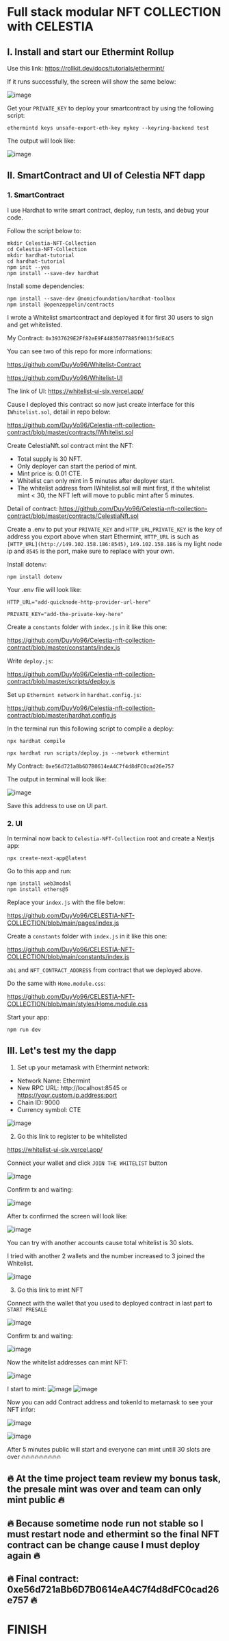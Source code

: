 # Full stack modular NFT COLLECTION with CELESTIA

## I. Install and start our Ethermint Rollup
  Use this link:  https://rollkit.dev/docs/tutorials/ethermint/
  
  If it runs successfully, the screen will show the same below:
  
  ![image](https://user-images.githubusercontent.com/85976363/233321518-9ab1d4a3-033c-4f78-861a-16e1b9fa44d8.png)
  
  Get your ```PRIVATE_KEY``` to deploy your smartcontract by using the following script:
  
  ```
  ethermintd keys unsafe-export-eth-key mykey --keyring-backend test
  ```
  
  The output will look like:
  
  ![image](https://user-images.githubusercontent.com/85976363/233338547-4d89d42a-d8d3-4d10-9849-0be01f131c72.png)

## II. SmartContract and UI of Celestia NFT dapp
### 1. SmartContract
I use Hardhat to write smart contract, deploy, run tests, and debug your code.

Follow the script below to:
  ```
  mkdir Celestia-NFT-Collection
  cd Celestia-NFT-Collection
  mkdir hardhat-tutorial
  cd hardhat-tutorial
  npm init --yes
  npm install --save-dev hardhat
  ```
Install some dependencies:
  ```
npm install --save-dev @nomicfoundation/hardhat-toolbox
npm install @openzeppelin/contracts
  ```
 I wrote a Whitelist smartcontract and deployed it for first 30 users to sign and get whitelisted.
 
My Contract: ```0x3937629E2Ff82eE9F44835077885f9013f5dE4C5 ```
 
 You can see two of this repo for more informations:
 
 https://github.com/DuyVo96/Whitelist-Contract
 
https://github.com/DuyVo96/Whitelist-UI
 
 The link of UI: https://whitelist-ui-six.vercel.app/
 
 Cause I deployed this contract so now just create interface for this ```IWhitelist.sol```, detail in repo below:
 
 https://github.com/DuyVo96/Celestia-nft-collection-contract/blob/master/contracts/IWhitelist.sol
 
 Create CelestiaNft.sol contract mint the NFT:
  - Total supply is 30 NFT.
  - Only deployer can start the period of mint.
  - Mint price is: 0.01 CTE.
  - Whitelist can only mint in 5 minutes after deployer start.
  - The whitelist address from IWhitelist.sol will mint first, if the whitelist mint < 30, the NFT left will move to public mint after 5 minutes.
 
 Detail of contract:
 https://github.com/DuyVo96/Celestia-nft-collection-contract/blob/master/contracts/CelestiaNft.sol
 
 Create a .env to put your ```PRIVATE_KEY``` and ```HTTP_URL```,```PRIVATE_KEY``` is the key of address you export above when start Ethermint, ```HTTP_URL``` is such as ```[HTTP_URL](http://149.102.158.186:8545)```, ```149.102.158.186``` is my light node ip and ```8545``` is the port, make sure to replace with your own.
 
 Install dotenv:
 
   ```
npm install dotenv
  ```
 Your .env file will look like:
 
  
  ```
HTTP_URL="add-quicknode-http-provider-url-here"

PRIVATE_KEY="add-the-private-key-here"
  ```
  
 Create a ```constants``` folder with ```index.js``` in it like this one:
 
 https://github.com/DuyVo96/Celestia-nft-collection-contract/blob/master/constants/index.js
 
 Write ```deploy.js```:
 
 https://github.com/DuyVo96/Celestia-nft-collection-contract/blob/master/scripts/deploy.js
 
 Set up ```Ethermint network``` in ```hardhat.config.js```:
 
 https://github.com/DuyVo96/Celestia-nft-collection-contract/blob/master/hardhat.config.js
 
 In the terminal run this following script to compile a deploy:
 
  ```
npx hardhat compile

npx hardhat run scripts/deploy.js --network ethermint
  ```
 
  My Contract: ```0xe56d721aBb6D7B0614eA4C7f4d8dFC0cad26e757 ```
   
 The output in terminal will look like:
 
![image](https://user-images.githubusercontent.com/85976363/234471406-9b392d10-5731-492d-b293-91715282be57.png)

 
 Save this address to use on UI part.

 ### 2. UI
 In terminal now back to ```Celestia-NFT-Collection``` root and create a Nextjs app:
 
  ```
npx create-next-app@latest
  ```
  
  Go to this app and run:
  
  ```
npm install web3modal
npm install ethers@5
  ```
  
  Replace your ```index.js``` with the file below:
  
  https://github.com/DuyVo96/CELESTIA-NFT-COLLECTION/blob/main/pages/index.js
  
  
   Create a ```constants``` folder with ```index.js``` in it like this one:
  
  https://github.com/DuyVo96/CELESTIA-NFT-COLLECTION/blob/main/constants/index.js
  
  ```abi``` and ```NFT_CONTRACT_ADDRESS```  from contract that we deployed above.
  
 
 Do the same with ```Home.module.css```:
 
 https://github.com/DuyVo96/CELESTIA-NFT-COLLECTION/blob/main/styles/Home.module.css
 
 Start your app:

  ```
npm run dev
  ```
 ## III. Let's test my the dapp
 1. Set up your metamask with Ethermint network:
 
 - Network Name: Ethermint
 - New RPC URL: http://localhost:8545 or https://your.custom.ip.address:port
 - Chain ID: 9000
 - Currency symbol: CTE
 
 ![image](https://user-images.githubusercontent.com/85976363/233341527-f6ebeb39-a582-486d-8c1b-ff8fccfc216f.png)

 
 2. Go this link to register to be whitelisted
 
 https://whitelist-ui-six.vercel.app/
 
 Connect your wallet and click ```JOIN THE WHITELIST``` button
 
 ![image](https://user-images.githubusercontent.com/85976363/233341655-dca78402-fc30-4334-9d5d-62ac77c5aef6.png)

 Confirm tx and waiting:
 
 ![image](https://user-images.githubusercontent.com/85976363/233341798-13ea3304-5ff5-4177-80ca-f616e6d86216.png)
 
 After tx confirmed the screen will look like:
 
 ![image](https://user-images.githubusercontent.com/85976363/233341942-18054ee6-2ee3-45b9-b767-621883c74930.png)

You can try with another accounts cause total whitelist is 30 slots.

I tried with another 2 wallets and the number increased to 3 joined the Whitelist.

![image](https://user-images.githubusercontent.com/85976363/233342630-d6ec6e02-25ff-4019-85b7-abc83dcb9d27.png)

 3. Go this link to mint NFT
 
 Connect with the wallet that you used to deployed contract in last part to ```START PRESALE```
 
 ![image](https://user-images.githubusercontent.com/85976363/233349469-3fc78aa7-fbc0-4594-87f3-42dd3afb67dd.png)

Confirm tx and waiting:

![image](https://user-images.githubusercontent.com/85976363/233349585-5fe141b2-55cc-4c08-8486-56f47044cbbe.png)

Now the whitelist addresses can mint NFT:

![image](https://user-images.githubusercontent.com/85976363/233349696-9e6d7ac5-f8ba-4700-a460-3f6620299c10.png)

I start to mint:
![image](https://user-images.githubusercontent.com/85976363/233349766-414e7a81-56f9-4ff6-87f5-38cd1a4ca5ae.png)
![image](https://user-images.githubusercontent.com/85976363/233349925-bb966a8e-bbd0-49dc-8fac-f1c9471c2493.png)


Now you can add Contract address and tokenId to metamask to see your NFT infor:

![image](https://user-images.githubusercontent.com/85976363/233350632-cc68cd60-0852-4b0c-91c3-bd8b253d4399.png)

![image](https://user-images.githubusercontent.com/85976363/233350673-1f4e7cee-fa21-4eb7-8069-37c58043cdd0.png)

After 5 minutes public will start and everyone can mint untill 30 slots are over 🔥🔥🔥🔥🔥🔥🔥🔥🔥

## 🔥 At the time project team review my bonus task, the presale mint was over and team can only mint public 🔥

## 🔥 Because sometime node run not stable so I must restart node and ethermint so the final NFT contract can be change cause I must deploy again 🔥

## 🔥 Final contract: 0xe56d721aBb6D7B0614eA4C7f4d8dFC0cad26e757 🔥


# FINISH
